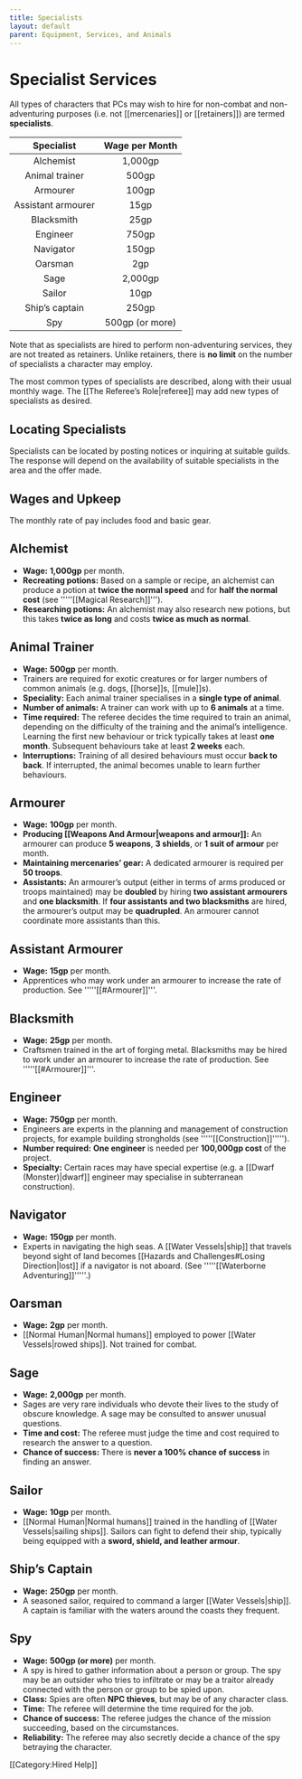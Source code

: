 ```yaml
---
title: Specialists
layout: default
parent: Equipment, Services, and Animals
---
```

# Specialist Services

All types of characters that PCs may wish to hire for non-combat and non-adventuring purposes (i.e. not [[mercenaries]] or [[retainers]]) are termed **specialists**.

| Specialist | Wage per Month |
| :---: | :---: |
| Alchemist | 1,000gp |
| Animal trainer | 500gp |
| Armourer | 100gp |
| Assistant armourer | 15gp |
| Blacksmith | 25gp |
| Engineer | 750gp |
| Navigator | 150gp |
| Oarsman | 2gp |
| Sage | 2,000gp |
| Sailor | 10gp |
| Ship’s captain | 250gp |
| Spy | 500gp (or more) |

Note that as specialists are hired to perform non-adventuring services, they are not treated as retainers. Unlike retainers, there is **no limit** on the number of specialists a character may employ.

The most common types of specialists are described, along with their usual monthly wage. The [[The Referee’s Role|referee]] may add new types of specialists as desired.

## Locating Specialists

Specialists can be located by posting notices or inquiring at suitable guilds. The response will depend on the availability of suitable specialists in the area and the offer made.

## Wages and Upkeep

The monthly rate of pay includes food and basic gear.

## Alchemist

* **Wage:** **1,000gp** per month.
* **Recreating potions:** Based on a sample or recipe, an alchemist can produce a potion at **twice the normal speed** and for **half the normal cost** (see '''''[[Magical Research]]''').
* **Researching potions:** An alchemist may also research new potions, but this takes **twice as long** and costs **twice as much as normal**.

## Animal Trainer

* **Wage:** **500gp** per month.
* Trainers are required for exotic creatures or for larger numbers of common animals (e.g. dogs, [[horse]]s, [[mule]]s).
* **Speciality:** Each animal trainer specialises in a **single type of animal**.
* **Number of animals:** A trainer can work with up to **6 animals** at a time.
* **Time required:** The referee decides the time required to train an animal, depending on the difficulty of the training and the animal’s intelligence. Learning the first new behaviour or trick typically takes at least **one month**. Subsequent behaviours take at least **2 weeks** each.
* **Interruptions:** Training of all desired behaviours must occur **back to back**. If interrupted, the animal becomes unable to learn further behaviours.

## Armourer

* **Wage:** **100gp** per month.
* **Producing [[Weapons And Armour|weapons and armour]]:** An armourer can produce **5 weapons**, **3 shields**, or **1 suit of armour** per month.
* **Maintaining mercenaries’ gear:** A dedicated armourer is required per **50 troops**.
* **Assistants:** An armourer’s output (either in terms of arms produced or troops maintained) may be **doubled** by hiring **two assistant armourers** and **one blacksmith**. If **four assistants and two blacksmiths** are hired, the armourer’s output may be **quadrupled**. An armourer cannot coordinate more assistants than this.

## Assistant Armourer

* **Wage:** **15gp** per month.
* Apprentices who may work under an armourer to increase the rate of production. See '''''[[#Armourer]]'''.

## Blacksmith

* **Wage:** **25gp** per month.
* Craftsmen trained in the art of forging metal. Blacksmiths may be hired to work under an armourer to increase the rate of production. See '''''[[#Armourer]]'''.

## Engineer

* **Wage:** **750gp** per month.
* Engineers are experts in the planning and management of construction projects, for example building strongholds (see '''''[[Construction]]''''').
* **Number required:** **One engineer** is needed per **100,000gp cost** of the project.
* **Specialty:** Certain races may have special expertise (e.g. a [[Dwarf (Monster)|dwarf]] engineer may specialise in subterranean construction).

## Navigator

* **Wage:** **150gp** per month.
* Experts in navigating the high seas. A [[Water Vessels|ship]] that travels beyond sight of land becomes [[Hazards and Challenges#Losing Direction|lost]] if a navigator is not aboard. (See '''''[[Waterborne Adventuring]]'''''.)

## Oarsman

* **Wage:** **2gp** per month.
* [[Normal Human|Normal humans]] employed to power [[Water Vessels|rowed ships]]. Not trained for combat.

## Sage

* **Wage:** **2,000gp** per month.
* Sages are very rare individuals who devote their lives to the study of obscure knowledge. A sage may be consulted to answer unusual questions.
* **Time and cost:** The referee must judge the time and cost required to research the answer to a question.
* **Chance of success:** There is **never a 100% chance of success** in finding an answer.

## Sailor

* **Wage:** **10gp** per month.
* [[Normal Human|Normal humans]] trained in the handling of [[Water Vessels|sailing ships]]. Sailors can fight to defend their ship, typically being equipped with a **sword, shield, and leather armour**.

## Ship’s Captain

* **Wage:** **250gp** per month.
* A seasoned sailor, required to command a larger [[Water Vessels|ship]]. A captain is familiar with the waters around the coasts they frequent.

## Spy

* **Wage:** **500gp (or more)** per month.
* A spy is hired to gather information about a person or group. The spy may be an outsider who tries to infiltrate or may be a traitor already connected with the person or group to be spied upon.
* **Class:** Spies are often **NPC thieves**, but may be of any character class.
* **Time:** The referee will determine the time required for the job.
* **Chance of success:** The referee judges the chance of the mission succeeding, based on the circumstances.
* **Reliability:** The referee may also secretly decide a chance of the spy betraying the character.

[[Category:Hired Help]]